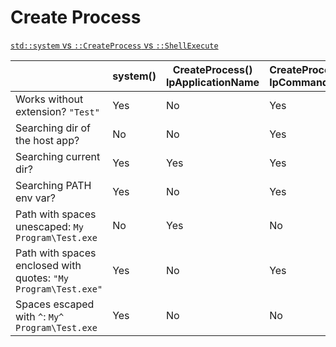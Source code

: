# Create Process

[`std::system` vs `::CreateProcess` vs `::ShellExecute`](https://asawicki.info/news_1767_launching_process_programmatically_system_vs_createprocess_vs_shellexecute)

|     | system() | CreateProcess()  <br>lpApplicationName | CreateProcess()  <br>lpCommandLine | ShellExecuteEx() |
| --- | --- | --- | --- | --- |
| Works without extension? `"Test"` | Yes | No  | Yes | Yes |
| Searching dir of the host app? | No  | No  | Yes | No  |
| Searching current dir? | Yes | Yes | Yes | Yes |
| Searching PATH env var? | Yes | No  | Yes | Yes |
| Path with spaces unescaped: `My Program\Test.exe` | No  | Yes | No  | Yes |
| Path with spaces enclosed with quotes: `"My Program\Test.exe"` | Yes | No  | Yes | Yes |
| Spaces escaped with `^`: `My^ Program\Test.exe` | Yes | No  | No  | No  |
